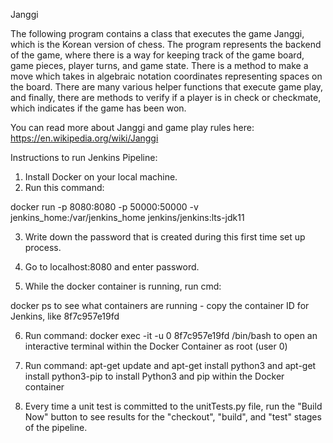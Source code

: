 Janggi

The following program contains a class that executes the game Janggi, which is the Korean version of
chess. The program represents the backend of the game, where there is a way for keeping track of the game board,
game pieces, player turns, and game state. There is a method to make a move which takes in algebraic notation
coordinates representing spaces on the board. There are many various helper functions that execute game play, and
finally, there are methods to verify if a player is in check or checkmate, which indicates if the game has been won.

You can read more about Janggi and game play rules here: https://en.wikipedia.org/wiki/Janggi

Instructions to run Jenkins Pipeline:

1. Install Docker on your local machine.
2. Run this command: 

docker run -p 8080:8080 -p 50000:50000 -v jenkins_home:/var/jenkins_home jenkins/jenkins:lts-jdk11

3. Write down the password that is created during this first time set up process.

4. Go to localhost:8080 and enter password.

5. While the docker container is running, run cmd: 

docker ps to see what containers are running - copy the container ID for Jenkins, like 8f7c957e19fd

6. Run command: docker exec -it -u 0 8f7c957e19fd /bin/bash to open an interactive terminal within the Docker Container as root (user 0)

7. Run command: apt-get update and apt-get install python3 and apt-get install python3-pip to install Python3 and pip within the Docker container

8. Every time a unit test is committed to the unitTests.py file, run the "Build Now" button to see results for the "checkout", "build", and "test" stages of the pipeline.


